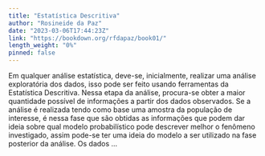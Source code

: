 ```yaml
---
title: "Estatística Descritiva"
author: "Rosineide da Paz"
date: "2023-03-06T17:44:23Z"
link: "https://bookdown.org/rfdapaz/book01/"
length_weight: "0%"
pinned: false
---
```


Em qualquer análise estatística, deve-se, inicialmente, realizar uma análise exploratória dos dados, isso pode ser feito usando ferramentas da Estatística Descritiva. Nessa etapa da análise, procura-se obter a maior quantidade possível de informações a partir dos dados observados. Se a análise é realizada tendo como base uma amostra da população de interesse, é nessa fase que são obtidas as informações que podem dar ideia sobre qual modelo probabilístico pode descrever melhor o fenômeno investigado, assim pode-se ter uma ideia do modelo a ser utilizado na fase posterior da análise. Os dados ...
